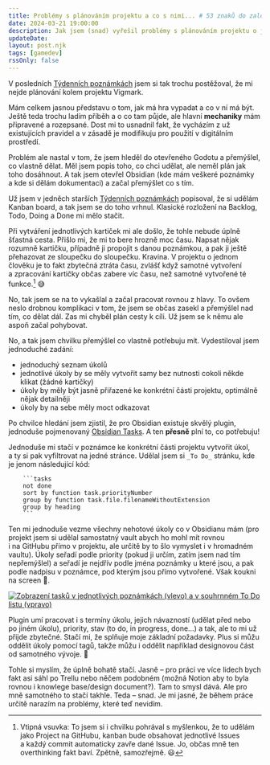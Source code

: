 ```yaml
---
title: Problémy s plánováním projektu a co s nimi... # 53 znaků do zalomení na webu
date: 2024-03-21 19:00:00
description: Jak jsem (snad) vyřešil problémy s plánováním projektu o jednom člověku
updateDate:
layout: post.njk  
tags: [gamedev]
rssOnly: false
---
```


V posledních [Týdenních poznámkách](/2024/03/tydenni-poznamky-11-2024) jsem si tak trochu postěžoval, že mi nejde plánování kolem projektu Vigmark.  

Mám celkem jasnou představu o tom, jak má hra vypadat a co v ní má být. Ještě teda trochu ladím příběh a o co tam půjde, ale hlavní __mechaniky__ mám připravené a rozepsané. Dost mi to usnadnil fakt, že vycházím z už existujících pravidel a v zásadě je modifikuju pro použití v digitálním prostředí.

Problém ale nastal v tom, že jsem hleděl do otevřeného Godotu a přemýšlel, co vlastně dělat. Měl jsem popis toho, co chci udělat, ale neměl plán jak toho dosáhnout. A tak jsem otevřel Obsidian (kde mám veškeré poznámky a kde si dělám dokumentaci) a začal přemýšlet co s tím.

Už jsem v jedněch starších [Týdenních poznámkách](/2024/03/tydenni-poznamky-09-2024) popisoval, že si udělám Kanban board, a tak jsem se do toho vrhnul. Klasické rozložení na Backlog, Todo, Doing a Done mi mělo stačit.

Při vytváření jednotlivých kartiček mi ale došlo, že tohle nebude úplně šťastná cesta. Přišlo mi, že mi to bere hrozně moc času. Napsat nějak rozumně kartičku, případně ji propojit s danou poznámkou, a pak ji ještě přehazovat ze sloupečku do sloupečku. Kravina. V projektu o jednom člověku je to fakt zbytečná ztráta času, zvlášť když samotné vytvoření a zpracování kartičky občas zabere víc času, než samotné vytvořené té funkce.[^1] 😅

[^1]: Vtipná vsuvka: To jsem si i chvilku pohrával s myšlenkou, že to udělám jako Project na GitHubu, kanban bude obsahovat jednotlivé Issues a každý commit automaticky zavře dané Issue. Jo, občas mně ten overthinking fakt baví. Zpětně, samozřejmě. 😃

No, tak jsem se na to vykašlal a začal pracovat rovnou z hlavy. To ovšem neslo drobnou komplikaci v tom, že jsem se občas zasekl a přemýšlel nad tím, co dělat dál. Zas mi chyběl plán cesty k cíli. Už jsem se k němu ale aspoň začal pohybovat.

No, a tak jsem chvilku přemýšlel co vlastně potřebuju mít. Vydestiloval jsem jednoduché zadání:
- jednoduchý seznam úkolů
- jednotlivé úkoly by se měly vytvořit samy bez nutnosti cokoli někde klikat (žádné kartičky)
- úkoly by měly být jasně přiřazené ke konkrétní části projektu, optimálně nějak detailněji
- úkoly by na sebe měly moct odkazovat

Po chvilce hledání jsem zjistil, že pro Obsidian existuje skvělý plugin, jednoduše pojmenovaný [Obsidian Tasks](https://github.com/obsidian-tasks-group/obsidian-tasks). A ten __přesně__ plní to, co potřebuju!

Jednoduše mi stačí v poznámce ke konkrétní části projektu vytvořit úkol, a ty si pak vyfiltrovat na jedné stránce. Udělal jsem si `_To Do_` stránku, kde je jenom následující kód:

```plaintext
    ```tasks
    not done
    sort by function task.priorityNumber
    group by function task.file.filenameWithoutExtension
    group by heading
    ```
```

Ten mi jednoduše vezme všechny nehotové úkoly co v Obsidianu mám (pro projekt jsem si udělal samostatný vault abych ho mohl mít rovnou i na GitHubu přímo v projektu, ale určitě by to šlo vymyslet i v hromadném vaultu). Úkoly seřadí podle priority (pokud ji určím, zatím jsem nad tím nepřemýšlel) a seřadí je nejdřív podle jména poznámky u které jsou, a pak podle nadpisu v poznámce, pod kterým jsou přímo vytvořené. Však koukni na screen 🙂.

<a href="/images/screenshot-obsidian.webp" target="_blank">
    <img src="/images/screenshot-obsidian.webp" alt="Zobrazení tasků v jednotlivých poznámkách (vlevo) a v souhrnném To Do listu (vpravo)">
</a>

Plugin umí pracovat i s termíny úkolu, jejich návazností (udělat před nebo po jiném úkolu), priority, stav (to do, in progress, done…) a tak, ale to mi už přijde zbytečné. Stačí mi, že  splňuje moje základní požadavky. Plus si můžu oddělit úkoly pomocí tagů, takže můžu i oddělit například designovou část od samotného vývoje. 🙂

Tohle si myslím, že úplně bohatě stačí. Jasně – pro práci ve více lidech bych fakt asi sáhl po Trellu nebo něčem podobném (možná Notion aby to byla rovnou i knowlege base/design document?). Tam to smysl dává. Ale pro mně samotného to stačí takhle. Teda – snad. Je mi jasné, že během práce určitě narazím na problémy, které teď nevidím.
